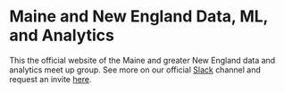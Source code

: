 # Maine and New England Data, ML, and Analytics
This the official website of the Maine and greater New England data and analytics meet up group.
See more on our official [Slack](http://datafront.slack.com) channel and request an invite [here](http://http://peaceful-sea-92423.herokuapp.com).

